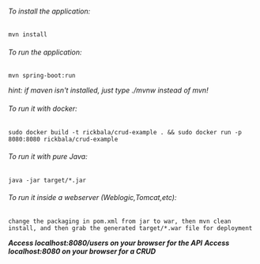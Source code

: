 ###### To install the application:
``` 
mvn install 
```
###### To run the application:
```
mvn spring-boot:run
```
*hint: if maven isn't installed, just type ./mvnw instead of mvn!*

###### To run it with docker:
```
sudo docker build -t rickbala/crud-example . && sudo docker run -p 8080:8080 rickbala/crud-example
```
###### To run it with pure Java:
```
java -jar target/*.jar
```
###### To run it inside a webserver (Weblogic,Tomcat,etc):
```
change the packaging in pom.xml from jar to war, then mvn clean install, and then grab the generated target/*.war file for deployment
```
***Access localhost:8080/users on your browser for the API***
***Access localhost:8080 on your browser for a CRUD***